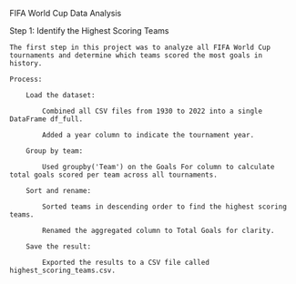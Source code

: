FIFA World Cup Data Analysis




Step 1: Identify the Highest Scoring Teams

    The first step in this project was to analyze all FIFA World Cup tournaments and determine which teams scored the most goals in history.

    Process:

        Load the dataset:

            Combined all CSV files from 1930 to 2022 into a single DataFrame df_full.

            Added a year column to indicate the tournament year.

        Group by team:

            Used groupby('Team') on the Goals For column to calculate total goals scored per team across all tournaments.

        Sort and rename:

            Sorted teams in descending order to find the highest scoring teams.

            Renamed the aggregated column to Total Goals for clarity.
            
        Save the result:

            Exported the results to a CSV file called highest_scoring_teams.csv.